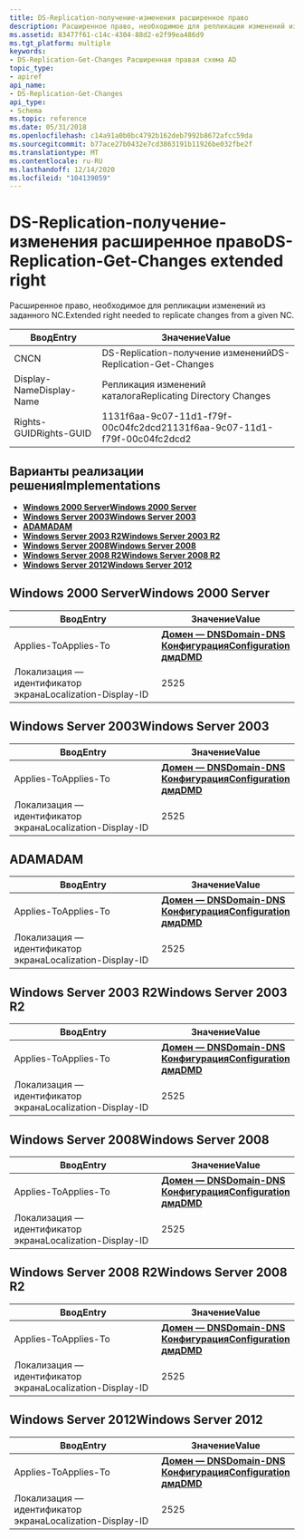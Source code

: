 ```yaml
---
title: DS-Replication-получение-изменения расширенное право
description: Расширенное право, необходимое для репликации изменений из заданного NC.
ms.assetid: 83477f61-c14c-4304-88d2-e2f99ea486d9
ms.tgt_platform: multiple
keywords:
- DS-Replication-Get-Changes Расширенная правая схема AD
topic_type:
- apiref
api_name:
- DS-Replication-Get-Changes
api_type:
- Schema
ms.topic: reference
ms.date: 05/31/2018
ms.openlocfilehash: c14a91a0b0bc4792b162deb7992b8672afcc59da
ms.sourcegitcommit: b77ace27b0432e7cd3863191b11926be032fbe2f
ms.translationtype: MT
ms.contentlocale: ru-RU
ms.lasthandoff: 12/14/2020
ms.locfileid: "104139059"
---
```

# <a name="ds-replication-get-changes-extended-right"></a><span data-ttu-id="10065-104">DS-Replication-получение-изменения расширенное право</span><span class="sxs-lookup"><span data-stu-id="10065-104">DS-Replication-Get-Changes extended right</span></span>

<span data-ttu-id="10065-105">Расширенное право, необходимое для репликации изменений из заданного NC.</span><span class="sxs-lookup"><span data-stu-id="10065-105">Extended right needed to replicate changes from a given NC.</span></span>



| <span data-ttu-id="10065-106">Ввод</span><span class="sxs-lookup"><span data-stu-id="10065-106">Entry</span></span> | <span data-ttu-id="10065-107">Значение</span><span class="sxs-lookup"><span data-stu-id="10065-107">Value</span></span> |
|--------------|--------------------------------------|
| <span data-ttu-id="10065-108">CN</span><span class="sxs-lookup"><span data-stu-id="10065-108">CN</span></span>           | <span data-ttu-id="10065-109">DS-Replication-получение изменений</span><span class="sxs-lookup"><span data-stu-id="10065-109">DS-Replication-Get-Changes</span></span>           |
| <span data-ttu-id="10065-110">Display-Name</span><span class="sxs-lookup"><span data-stu-id="10065-110">Display-Name</span></span> | <span data-ttu-id="10065-111">Репликация изменений каталога</span><span class="sxs-lookup"><span data-stu-id="10065-111">Replicating Directory Changes</span></span>        |
| <span data-ttu-id="10065-112">Rights-GUID</span><span class="sxs-lookup"><span data-stu-id="10065-112">Rights-GUID</span></span>  | <span data-ttu-id="10065-113">1131f6aa-9c07-11d1-f79f-00c04fc2dcd2</span><span class="sxs-lookup"><span data-stu-id="10065-113">1131f6aa-9c07-11d1-f79f-00c04fc2dcd2</span></span> |



## <a name="implementations"></a><span data-ttu-id="10065-114">Варианты реализации решения</span><span class="sxs-lookup"><span data-stu-id="10065-114">Implementations</span></span>

-   [<span data-ttu-id="10065-115">**Windows 2000 Server**</span><span class="sxs-lookup"><span data-stu-id="10065-115">**Windows 2000 Server**</span></span>](#windows-2000-server)
-   [<span data-ttu-id="10065-116">**Windows Server 2003**</span><span class="sxs-lookup"><span data-stu-id="10065-116">**Windows Server 2003**</span></span>](#windows-server-2003)
-   [<span data-ttu-id="10065-117">**ADAM**</span><span class="sxs-lookup"><span data-stu-id="10065-117">**ADAM**</span></span>](#adam)
-   [<span data-ttu-id="10065-118">**Windows Server 2003 R2**</span><span class="sxs-lookup"><span data-stu-id="10065-118">**Windows Server 2003 R2**</span></span>](#windows-server-2003-r2)
-   [<span data-ttu-id="10065-119">**Windows Server 2008**</span><span class="sxs-lookup"><span data-stu-id="10065-119">**Windows Server 2008**</span></span>](#windows-server-2008)
-   [<span data-ttu-id="10065-120">**Windows Server 2008 R2**</span><span class="sxs-lookup"><span data-stu-id="10065-120">**Windows Server 2008 R2**</span></span>](#windows-server-2008-r2)
-   [<span data-ttu-id="10065-121">**Windows Server 2012**</span><span class="sxs-lookup"><span data-stu-id="10065-121">**Windows Server 2012**</span></span>](#windows-server-2012)

## <a name="windows-2000-server"></a><span data-ttu-id="10065-122">Windows 2000 Server</span><span class="sxs-lookup"><span data-stu-id="10065-122">Windows 2000 Server</span></span>



| <span data-ttu-id="10065-123">Ввод</span><span class="sxs-lookup"><span data-stu-id="10065-123">Entry</span></span> | <span data-ttu-id="10065-124">Значение</span><span class="sxs-lookup"><span data-stu-id="10065-124">Value</span></span> |
|-------------------------|----------------------------------------------------------------------------------------------------------------------------------|
| <span data-ttu-id="10065-125">Applies-To</span><span class="sxs-lookup"><span data-stu-id="10065-125">Applies-To</span></span>              | [<span data-ttu-id="10065-126">**Домен — DNS**</span><span class="sxs-lookup"><span data-stu-id="10065-126">**Domain-DNS**</span></span>](c-domaindns.md)<br/> [<span data-ttu-id="10065-127">**Конфигурация**</span><span class="sxs-lookup"><span data-stu-id="10065-127">**Configuration**</span></span>](c-configuration.md)<br/> [<span data-ttu-id="10065-128">**дмд**</span><span class="sxs-lookup"><span data-stu-id="10065-128">**DMD**</span></span>](c-dmd.md)<br/> |
| <span data-ttu-id="10065-129">Локализация — идентификатор экрана</span><span class="sxs-lookup"><span data-stu-id="10065-129">Localization-Display-ID</span></span> | <span data-ttu-id="10065-130">25</span><span class="sxs-lookup"><span data-stu-id="10065-130">25</span></span>                                                                                                                               |



## <a name="windows-server-2003"></a><span data-ttu-id="10065-131">Windows Server 2003</span><span class="sxs-lookup"><span data-stu-id="10065-131">Windows Server 2003</span></span>



| <span data-ttu-id="10065-132">Ввод</span><span class="sxs-lookup"><span data-stu-id="10065-132">Entry</span></span> | <span data-ttu-id="10065-133">Значение</span><span class="sxs-lookup"><span data-stu-id="10065-133">Value</span></span> |
|-------------------------|----------------------------------------------------------------------------------------------------------------------------------|
| <span data-ttu-id="10065-134">Applies-To</span><span class="sxs-lookup"><span data-stu-id="10065-134">Applies-To</span></span>              | [<span data-ttu-id="10065-135">**Домен — DNS**</span><span class="sxs-lookup"><span data-stu-id="10065-135">**Domain-DNS**</span></span>](c-domaindns.md)<br/> [<span data-ttu-id="10065-136">**Конфигурация**</span><span class="sxs-lookup"><span data-stu-id="10065-136">**Configuration**</span></span>](c-configuration.md)<br/> [<span data-ttu-id="10065-137">**дмд**</span><span class="sxs-lookup"><span data-stu-id="10065-137">**DMD**</span></span>](c-dmd.md)<br/> |
| <span data-ttu-id="10065-138">Локализация — идентификатор экрана</span><span class="sxs-lookup"><span data-stu-id="10065-138">Localization-Display-ID</span></span> | <span data-ttu-id="10065-139">25</span><span class="sxs-lookup"><span data-stu-id="10065-139">25</span></span>                                                                                                                               |



## <a name="adam"></a><span data-ttu-id="10065-140">ADAM</span><span class="sxs-lookup"><span data-stu-id="10065-140">ADAM</span></span>



| <span data-ttu-id="10065-141">Ввод</span><span class="sxs-lookup"><span data-stu-id="10065-141">Entry</span></span> | <span data-ttu-id="10065-142">Значение</span><span class="sxs-lookup"><span data-stu-id="10065-142">Value</span></span> |
|-------------------------|----------------------------------------------------------------------------------------------------------------------------------|
| <span data-ttu-id="10065-143">Applies-To</span><span class="sxs-lookup"><span data-stu-id="10065-143">Applies-To</span></span>              | [<span data-ttu-id="10065-144">**Домен — DNS**</span><span class="sxs-lookup"><span data-stu-id="10065-144">**Domain-DNS**</span></span>](c-domaindns.md)<br/> [<span data-ttu-id="10065-145">**Конфигурация**</span><span class="sxs-lookup"><span data-stu-id="10065-145">**Configuration**</span></span>](c-configuration.md)<br/> [<span data-ttu-id="10065-146">**дмд**</span><span class="sxs-lookup"><span data-stu-id="10065-146">**DMD**</span></span>](c-dmd.md)<br/> |
| <span data-ttu-id="10065-147">Локализация — идентификатор экрана</span><span class="sxs-lookup"><span data-stu-id="10065-147">Localization-Display-ID</span></span> | <span data-ttu-id="10065-148">25</span><span class="sxs-lookup"><span data-stu-id="10065-148">25</span></span>                                                                                                                               |



## <a name="windows-server-2003-r2"></a><span data-ttu-id="10065-149">Windows Server 2003 R2</span><span class="sxs-lookup"><span data-stu-id="10065-149">Windows Server 2003 R2</span></span>



| <span data-ttu-id="10065-150">Ввод</span><span class="sxs-lookup"><span data-stu-id="10065-150">Entry</span></span> | <span data-ttu-id="10065-151">Значение</span><span class="sxs-lookup"><span data-stu-id="10065-151">Value</span></span> |
|-------------------------|----------------------------------------------------------------------------------------------------------------------------------|
| <span data-ttu-id="10065-152">Applies-To</span><span class="sxs-lookup"><span data-stu-id="10065-152">Applies-To</span></span>              | [<span data-ttu-id="10065-153">**Домен — DNS**</span><span class="sxs-lookup"><span data-stu-id="10065-153">**Domain-DNS**</span></span>](c-domaindns.md)<br/> [<span data-ttu-id="10065-154">**Конфигурация**</span><span class="sxs-lookup"><span data-stu-id="10065-154">**Configuration**</span></span>](c-configuration.md)<br/> [<span data-ttu-id="10065-155">**дмд**</span><span class="sxs-lookup"><span data-stu-id="10065-155">**DMD**</span></span>](c-dmd.md)<br/> |
| <span data-ttu-id="10065-156">Локализация — идентификатор экрана</span><span class="sxs-lookup"><span data-stu-id="10065-156">Localization-Display-ID</span></span> | <span data-ttu-id="10065-157">25</span><span class="sxs-lookup"><span data-stu-id="10065-157">25</span></span>                                                                                                                               |



## <a name="windows-server-2008"></a><span data-ttu-id="10065-158">Windows Server 2008</span><span class="sxs-lookup"><span data-stu-id="10065-158">Windows Server 2008</span></span>



| <span data-ttu-id="10065-159">Ввод</span><span class="sxs-lookup"><span data-stu-id="10065-159">Entry</span></span> | <span data-ttu-id="10065-160">Значение</span><span class="sxs-lookup"><span data-stu-id="10065-160">Value</span></span> |
|-------------------------|----------------------------------------------------------------------------------------------------------------------------------|
| <span data-ttu-id="10065-161">Applies-To</span><span class="sxs-lookup"><span data-stu-id="10065-161">Applies-To</span></span>              | [<span data-ttu-id="10065-162">**Домен — DNS**</span><span class="sxs-lookup"><span data-stu-id="10065-162">**Domain-DNS**</span></span>](c-domaindns.md)<br/> [<span data-ttu-id="10065-163">**Конфигурация**</span><span class="sxs-lookup"><span data-stu-id="10065-163">**Configuration**</span></span>](c-configuration.md)<br/> [<span data-ttu-id="10065-164">**дмд**</span><span class="sxs-lookup"><span data-stu-id="10065-164">**DMD**</span></span>](c-dmd.md)<br/> |
| <span data-ttu-id="10065-165">Локализация — идентификатор экрана</span><span class="sxs-lookup"><span data-stu-id="10065-165">Localization-Display-ID</span></span> | <span data-ttu-id="10065-166">25</span><span class="sxs-lookup"><span data-stu-id="10065-166">25</span></span>                                                                                                                               |



## <a name="windows-server-2008-r2"></a><span data-ttu-id="10065-167">Windows Server 2008 R2</span><span class="sxs-lookup"><span data-stu-id="10065-167">Windows Server 2008 R2</span></span>



| <span data-ttu-id="10065-168">Ввод</span><span class="sxs-lookup"><span data-stu-id="10065-168">Entry</span></span> | <span data-ttu-id="10065-169">Значение</span><span class="sxs-lookup"><span data-stu-id="10065-169">Value</span></span> |
|-------------------------|----------------------------------------------------------------------------------------------------------------------------------|
| <span data-ttu-id="10065-170">Applies-To</span><span class="sxs-lookup"><span data-stu-id="10065-170">Applies-To</span></span>              | [<span data-ttu-id="10065-171">**Домен — DNS**</span><span class="sxs-lookup"><span data-stu-id="10065-171">**Domain-DNS**</span></span>](c-domaindns.md)<br/> [<span data-ttu-id="10065-172">**Конфигурация**</span><span class="sxs-lookup"><span data-stu-id="10065-172">**Configuration**</span></span>](c-configuration.md)<br/> [<span data-ttu-id="10065-173">**дмд**</span><span class="sxs-lookup"><span data-stu-id="10065-173">**DMD**</span></span>](c-dmd.md)<br/> |
| <span data-ttu-id="10065-174">Локализация — идентификатор экрана</span><span class="sxs-lookup"><span data-stu-id="10065-174">Localization-Display-ID</span></span> | <span data-ttu-id="10065-175">25</span><span class="sxs-lookup"><span data-stu-id="10065-175">25</span></span>                                                                                                                               |



## <a name="windows-server-2012"></a><span data-ttu-id="10065-176">Windows Server 2012</span><span class="sxs-lookup"><span data-stu-id="10065-176">Windows Server 2012</span></span>



| <span data-ttu-id="10065-177">Ввод</span><span class="sxs-lookup"><span data-stu-id="10065-177">Entry</span></span> | <span data-ttu-id="10065-178">Значение</span><span class="sxs-lookup"><span data-stu-id="10065-178">Value</span></span> |
|-------------------------|----------------------------------------------------------------------------------------------------------------------------------|
| <span data-ttu-id="10065-179">Applies-To</span><span class="sxs-lookup"><span data-stu-id="10065-179">Applies-To</span></span>              | [<span data-ttu-id="10065-180">**Домен — DNS**</span><span class="sxs-lookup"><span data-stu-id="10065-180">**Domain-DNS**</span></span>](c-domaindns.md)<br/> [<span data-ttu-id="10065-181">**Конфигурация**</span><span class="sxs-lookup"><span data-stu-id="10065-181">**Configuration**</span></span>](c-configuration.md)<br/> [<span data-ttu-id="10065-182">**дмд**</span><span class="sxs-lookup"><span data-stu-id="10065-182">**DMD**</span></span>](c-dmd.md)<br/> |
| <span data-ttu-id="10065-183">Локализация — идентификатор экрана</span><span class="sxs-lookup"><span data-stu-id="10065-183">Localization-Display-ID</span></span> | <span data-ttu-id="10065-184">25</span><span class="sxs-lookup"><span data-stu-id="10065-184">25</span></span>                                                                                                                               |



 

 





